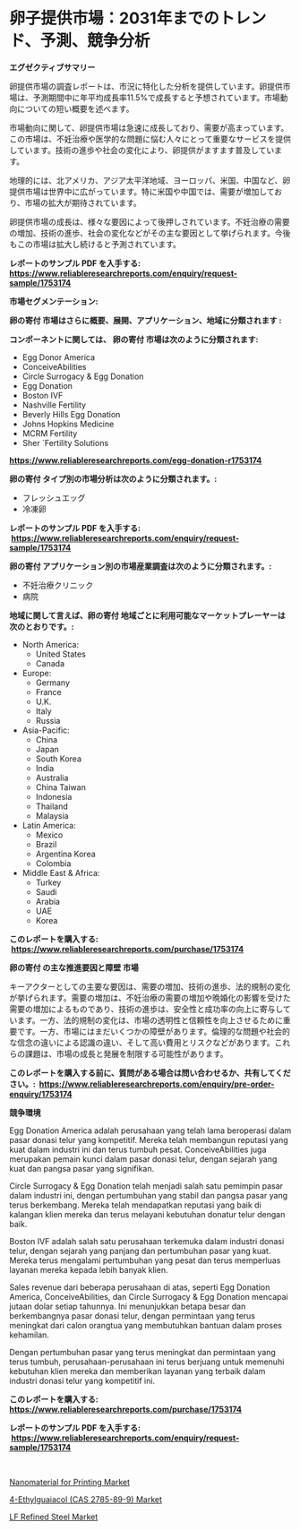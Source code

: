 <p><h1>卵子提供市場：2031年までのトレンド、予測、競争分析</h1></p><p><strong>エグゼクティブサマリー</strong></p>
<p><p>卵提供市場の調査レポートは、市況に特化した分析を提供しています。卵提供市場は、予測期間中に年平均成長率11.5%で成長すると予想されています。市場動向についての短い概要を述べます。</p><p>市場動向に関して、卵提供市場は急速に成長しており、需要が高まっています。この市場は、不妊治療や医学的な問題に悩む人々にとって重要なサービスを提供しています。技術の進歩や社会の変化により、卵提供がますます普及しています。</p><p>地理的には、北アメリカ、アジア太平洋地域、ヨーロッパ、米国、中国など、卵提供市場は世界中に広がっています。特に米国や中国では、需要が増加しており、市場の拡大が期待されています。</p><p>卵提供市場の成長は、様々な要因によって後押しされています。不妊治療の需要の増加、技術の進歩、社会の変化などがその主な要因として挙げられます。今後もこの市場は拡大し続けると予測されています。</p></p>
<p><strong>レポートのサンプル PDF を入手する: <a href="https://www.reliableresearchreports.com/enquiry/request-sample/1753174">https://www.reliableresearchreports.com/enquiry/request-sample/1753174</a></strong></p>
<p><strong>市場セグメンテーション:</strong></p>
<p><strong> 卵の寄付 市場はさらに概要、展開、アプリケーション、地域に分類されます :</strong></p>
<p><strong>コンポーネントに関しては、 卵の寄付 市場は次のように分類されます: &nbsp;</strong></p>
<p><ul><li>Egg Donor America</li><li>ConceiveAbilities</li><li>Circle Surrogacy & Egg Donation</li><li>Egg Donation</li><li>Boston IVF</li><li>Nashville Fertility</li><li>Beverly Hills Egg Donation</li><li>Johns Hopkins Medicine</li><li>MCRM Fertility</li><li>Sher `Fertility Solutions</li></ul></p>
<p><strong><a href="https://www.reliableresearchreports.com/egg-donation-r1753174">https://www.reliableresearchreports.com/egg-donation-r1753174</a></strong></p>
<p><strong> 卵の寄付 タイプ別の市場分析は次のように分類されます。:</strong></p>
<p><ul><li>フレッシュエッグ</li><li>冷凍卵</li></ul></p>
<p><strong>レポートのサンプル PDF を入手する: &nbsp;<a href="https://www.reliableresearchreports.com/enquiry/request-sample/1753174">https://www.reliableresearchreports.com/enquiry/request-sample/1753174</a></strong></p>
<p><strong> 卵の寄付 アプリケーション別の市場産業調査は次のように分類されます。:</strong></p>
<p><ul><li>不妊治療クリニック</li><li>病院</li></ul></p>
<p><strong>地域に関して言えば、卵の寄付 地域ごとに利用可能なマーケットプレーヤーは次のとおりです。:</strong></p>
<p><ul>
    <li>
        North America:
        <ul>
            <li>United States</li>
            <li>Canada</li>
        </ul>
    </li>
    <li>
        Europe:
        <ul>
            <li>Germany</li>
            <li>France</li>
            <li>U.K.</li>
            <li>Italy</li>
            <li>Russia</li>
        </ul>
    </li>
    <li>
        Asia-Pacific:
        <ul>
            <li>China</li>
            <li>Japan</li>
            <li>South Korea</li>
            <li>India</li>
            <li>Australia</li>
            <li>China Taiwan</li>
            <li>Indonesia</li>
            <li>Thailand</li>
            <li>Malaysia</li>
        </ul>
    </li>
    <li>
        Latin America:
        <ul>
            <li>Mexico</li>
            <li>Brazil</li>
            <li>Argentina Korea</li>
            <li>Colombia</li>
        </ul>
    </li>
    <li>
        Middle East & Africa:
        <ul>
            <li>Turkey</li>
            <li>Saudi</li>
            <li>Arabia</li>
            <li>UAE</li>
            <li>Korea</li>
        </ul>
    </li>
    </ul></p>
<p><strong>このレポートを購入する: &nbsp;<a href="https://www.reliableresearchreports.com/purchase/1753174">https://www.reliableresearchreports.com/purchase/1753174</a></strong></p>
<p><strong>卵の寄付 の主な推進要因と障壁 市場</strong></p>
<p><p>キーアクターとしての主要な要因は、需要の増加、技術の進歩、法的規制の変化が挙げられます。需要の増加は、不妊治療の需要の増加や晩婚化の影響を受けた需要の増加によるものであり、技術の進歩は、安全性と成功率の向上に寄与しています。一方、法的規制の変化は、市場の透明性と信頼性を向上させるために重要です。一方、市場にはまだいくつかの障壁があります。倫理的な問題や社会的な信念の違いによる認識の違い、そして高い費用とリスクなどがあります。これらの課題は、市場の成長と発展を制限する可能性があります。</p></p>
<p><strong>このレポートを購入する前に、質問がある場合は問い合わせるか、共有してください。:&nbsp; <a href="https://www.reliableresearchreports.com/enquiry/pre-order-enquiry/1753174">https://www.reliableresearchreports.com/enquiry/pre-order-enquiry/1753174</a></strong></p>
<p><strong>競争環境</strong></p>
<p><p>Egg Donation America adalah perusahaan yang telah lama beroperasi dalam pasar donasi telur yang kompetitif. Mereka telah membangun reputasi yang kuat dalam industri ini dan terus tumbuh pesat. ConceiveAbilities juga merupakan pemain kunci dalam pasar donasi telur, dengan sejarah yang kuat dan pangsa pasar yang signifikan.</p><p>Circle Surrogacy & Egg Donation telah menjadi salah satu pemimpin pasar dalam industri ini, dengan pertumbuhan yang stabil dan pangsa pasar yang terus berkembang. Mereka telah mendapatkan reputasi yang baik di kalangan klien mereka dan terus melayani kebutuhan donatur telur dengan baik.</p><p>Boston IVF adalah salah satu perusahaan terkemuka dalam industri donasi telur, dengan sejarah yang panjang dan pertumbuhan pasar yang kuat. Mereka terus mengalami pertumbuhan yang pesat dan terus memperluas layanan mereka kepada lebih banyak klien.</p><p>Sales revenue dari beberapa perusahaan di atas, seperti Egg Donation America, ConceiveAbilities, dan Circle Surrogacy & Egg Donation mencapai jutaan dolar setiap tahunnya. Ini menunjukkan betapa besar dan berkembangnya pasar donasi telur, dengan permintaan yang terus meningkat dari calon orangtua yang membutuhkan bantuan dalam proses kehamilan.</p><p>Dengan pertumbuhan pasar yang terus meningkat dan permintaan yang terus tumbuh, perusahaan-perusahaan ini terus berjuang untuk memenuhi kebutuhan klien mereka dan memberikan layanan yang terbaik dalam industri donasi telur yang kompetitif ini.</p></p>
<p><strong>このレポートを購入する: &nbsp; <a href="https://www.reliableresearchreports.com/purchase/1753174">https://www.reliableresearchreports.com/purchase/1753174</a></strong></p>
<p><strong>レポートのサンプル PDF を入手する: &nbsp;<a href="https://www.reliableresearchreports.com/enquiry/request-sample/1753174">https://www.reliableresearchreports.com/enquiry/request-sample/1753174</a></strong><strong></strong></p>
<p>&nbsp;</p>
<p><p><a href="https://www.linkedin.com/pulse/nanomaterial-printing-market-size-reflecting-forecast-till-gcbsf?trackingId=Z7qrBfWXzTVAs31YpQbbmg%3D%3D">Nanomaterial for Printing Market</a></p><p><a href="https://www.linkedin.com/pulse/insights-4-ethylguaiacol-cas-2785-89-9-market-size-analysing-cwivf?trackingId=pnlCfOisMU2Wx%2FoRGrWUbA%3D%3D">4-Ethylguaiacol (CAS 2785-89-9) Market</a></p><p><a href="https://www.linkedin.com/pulse/lf-refined-steel-market-size-share-amp-trends-analysis-b17wf?trackingId=V9LoHJQ%2FaERqOvVo%2FR0nJA%3D%3D">LF Refined Steel Market</a></p></p>